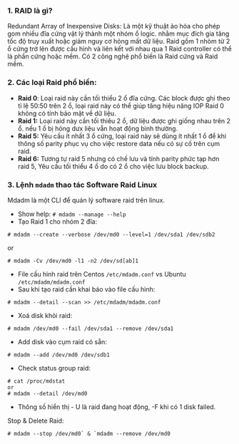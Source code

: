 ### 1. RAID là gì?
Redundant Array of Inexpensive Disks: Là một kỹ thuật ảo hóa cho phép gom nhiều đĩa cứng vật lý thành một nhóm ổ logic. nhằm mục đích gia tăng tốc độ truy xuất hoặc giảm nguy cơ hỏng mất dữ liệu.
Raid gồm 1 nhòm từ 2 ổ cứng trở lên được cấu hình và liên kết với nhau qua 1 Raid controller có thể là phần cứng hoặc mềm. Có 2 công nghệ phổ biến là Raid cứng và Raid mềm.
### 2. Các loại Raid phổ biến: 
- **Raid 0**: Loại raid này cần tối thiểu 2 ổ đĩa cứng. Các block được ghi theo tỉ lệ 50:50 trên 2 ổ, loại raid này có thể giúp tăng hiệu năng IOP
Raid 0 không có tính bảo mật về dữ liệu.
- **Raid 1:** Loại raid này cần tối thiêu 2 ổ, dữ liệu được ghi giống nhau trên 2 ổ. nếu 1 ổ bị hỏng dưx liệu vẫn hoạt động bình thường.
- **Raid 5:** Yêu cầu ít nhất 3 ổ cứng, loại raid này sẽ dùng ít nhất 1 ổ để khi thông số parity phục vụ cho việc restore data nếu có sự cố trên cụm raid.
- **Raid 6:** Tương tự raid 5 nhưng có chế lưu và tính parity phức tạp hơn raid 5, Yêu cầu tối thiểu 4 ổ do có 2 ổ cho việc lưu block backup.
### 3. Lệnh `mdadm` thao tác Software Raid Linux 
Mdadm là một CLI để quán lý software raid trên linux.
- Show help: `# mdadm --manage --help`
- Tạo Raid 1 cho nhóm 2 đĩa: 
```
# mdadm --create --verbose /dev/md0 --level=1 /dev/sda1 /dev/sdb2
``` 
or 
```
# mdadm -Cv /dev/md0 -l1 -n2 /dev/sd[ab]1
```
- File cấu hình raid trên Centos `/etc/mdadm.conf` vs Ubuntu `/etc/mdadm/mdadm.conf`
- Sau khi tạo raid cần khai báo vào file cấu hình: 
```
# mdadm --detail --scan >> /etc/mdadm/mdadm.conf
``` 
- Xoá disk khỏi raid: 
```
# mdadm /dev/md0 --fail /dev/sda1 --remove /dev/sda1
```
- Add disk vào cụm raid có sẵn: 
```
# mdadm --add /dev/md0 /dev/sdb1
```
- Check status group raid:
```
# cat /proc/mdstat
or 
# mdadm --detail /dev/md0
```
- Thông số hiển thị - U là raid đang hoạt động, -F khi có 1 disk failed.

Stop & Delete Raid: 
```
# mdadm --stop /dev/md0` & `mdadm --remove /dev/md0
```
